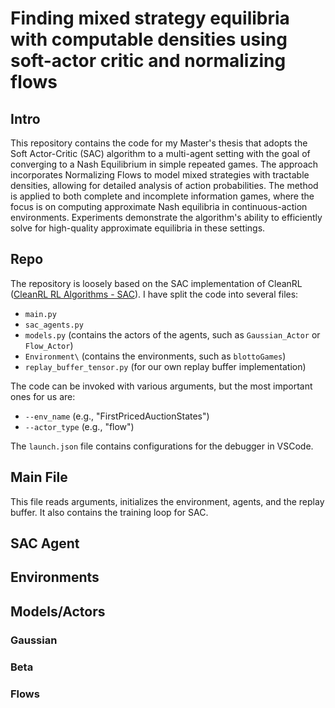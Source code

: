 # Finding mixed strategy equilibria with computable densities using soft-actor critic and normalizing flows
## Intro
This repository contains the code for my Master's thesis that adopts the Soft Actor-Critic (SAC) algorithm to a multi-agent setting with the goal of converging to a Nash Equilibrium in simple repeated games. The approach incorporates Normalizing Flows to model mixed strategies with tractable densities, allowing for detailed analysis of action probabilities. The method is applied to both complete and incomplete information games, where the focus is on computing approximate Nash equilibria in continuous-action environments. Experiments demonstrate the algorithm's ability to efficiently solve for high-quality approximate equilibria in these settings.


## Repo
The repository is loosely based on the SAC implementation of CleanRL ([CleanRL RL Algorithms - SAC](https://docs.cleanrl.dev/rl-algorithms/sac/)). I have split the code into several files:
- `main.py`
- `sac_agents.py`
- `models.py` (contains the actors of the agents, such as `Gaussian_Actor` or `Flow_Actor`)
- `Environment\` (contains the environments, such as `blottoGames`)
- `replay_buffer_tensor.py` (for our own replay buffer implementation)


The code can be invoked with various arguments, but the most important ones for us are:

- `--env_name` (e.g., "FirstPricedAuctionStates")
- `--actor_type` (e.g., "flow")

The `launch.json` file contains configurations for the debugger in VSCode.

## Main File

This file reads arguments, initializes the environment, agents, and the replay buffer. It also contains the training loop for SAC.

## SAC Agent


## Environments 


## Models/Actors 


### Gaussian

### Beta

### Flows
